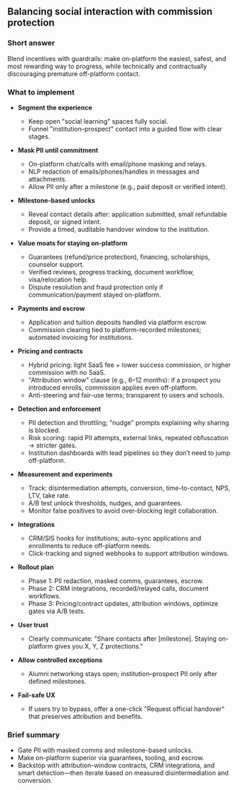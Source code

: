 ## Balancing social interaction with commission protection

### Short answer
Blend incentives with guardrails: make on-platform the easiest, safest, and most rewarding way to progress, while technically and contractually discouraging premature off-platform contact.

### What to implement

- **Segment the experience**
  - Keep open "social learning" spaces fully social.
  - Funnel "institution–prospect" contact into a guided flow with clear stages.

- **Mask PII until commitment**
  - On-platform chat/calls with email/phone masking and relays.
  - NLP redaction of emails/phones/handles in messages and attachments.
  - Allow PII only after a milestone (e.g., paid deposit or verified intent).

- **Milestone-based unlocks**
  - Reveal contact details after: application submitted, small refundable deposit, or signed intent.
  - Provide a timed, auditable handover window to the institution.

- **Value moats for staying on-platform**
  - Guarantees (refund/price protection), financing, scholarships, counselor support.
  - Verified reviews, progress tracking, document workflow, visa/relocation help.
  - Dispute resolution and fraud protection only if communication/payment stayed on-platform.

- **Payments and escrow**
  - Application and tuition deposits handled via platform escrow.
  - Commission clearing tied to platform-recorded milestones; automated invoicing for institutions.

- **Pricing and contracts**
  - Hybrid pricing: light SaaS fee + lower success commission, or higher commission with no SaaS.
  - "Attribution window" clause (e.g., 6–12 months): if a prospect you introduced enrolls, commission applies even off-platform.
  - Anti-steering and fair-use terms; transparent to users and schools.

- **Detection and enforcement**
  - PII detection and throttling; "nudge" prompts explaining why sharing is blocked.
  - Risk scoring: rapid PII attempts, external links, repeated obfuscation → stricter gates.
  - Institution dashboards with lead pipelines so they don’t need to jump off-platform.

- **Measurement and experiments**
  - Track: disintermediation attempts, conversion, time-to-contact, NPS, LTV, take rate.
  - A/B test unlock thresholds, nudges, and guarantees.
  - Monitor false positives to avoid over-blocking legit collaboration.

- **Integrations**
  - CRM/SIS hooks for institutions; auto-sync applications and enrollments to reduce off-platform needs.
  - Click-tracking and signed webhooks to support attribution windows.

- **Rollout plan**
  - Phase 1: PII redaction, masked comms, guarantees, escrow.
  - Phase 2: CRM integrations, recorded/relayed calls, document workflows.
  - Phase 3: Pricing/contract updates, attribution windows, optimize gates via A/B tests.

- **User trust**
  - Clearly communicate: "Share contacts after [milestone]. Staying on-platform gives you X, Y, Z protections."

- **Allow controlled exceptions**
  - Alumni networking stays open; institution–prospect PII only after defined milestones.

- **Fail-safe UX**
  - If users try to bypass, offer a one-click "Request official handover" that preserves attribution and benefits.

### Brief summary
- Gate PII with masked comms and milestone-based unlocks.
- Make on-platform superior via guarantees, tooling, and escrow.
- Backstop with attribution-window contracts, CRM integrations, and smart detection—then iterate based on measured disintermediation and conversion.
